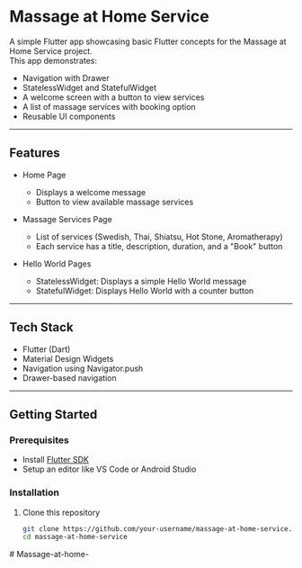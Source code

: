 # Massage at Home Service 

A simple Flutter app showcasing basic Flutter concepts for the Massage at Home Service project.  
This app demonstrates:
- Navigation with Drawer
- StatelessWidget and StatefulWidget
- A welcome screen with a button to view services
- A list of massage services with booking option
- Reusable UI components

---

##  Features
- Home Page  
  - Displays a welcome message  
  - Button to view available massage services  

- Massage Services Page  
  - List of services (Swedish, Thai, Shiatsu, Hot Stone, Aromatherapy)  
  - Each service has a title, description, duration, and a "Book" button  

- Hello World Pages  
  - StatelessWidget: Displays a simple Hello World message  
  - StatefulWidget: Displays Hello World with a counter button  

---

##  Tech Stack
- Flutter (Dart)
- Material Design Widgets
- Navigation using Navigator.push
- Drawer-based navigation

---

##  Getting Started

### Prerequisites
- Install [Flutter SDK](https://docs.flutter.dev/get-started/install)  
- Setup an editor like VS Code or Android Studio  

### Installation
1. Clone this repository  
   ```bash
   git clone https://github.com/your-username/massage-at-home-service.git
   cd massage-at-home-service
#   M a s s a g e - a t - h o m e -  
 